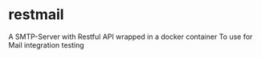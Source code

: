 # restmail
A SMTP-Server with Restful API wrapped in a docker container
To use for Mail integration testing
